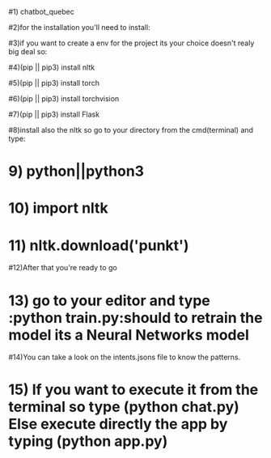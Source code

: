#1) chatbot_quebec

#2)for the installation you'll need to install:

#3)if you want to create a env for the project its your choice doesn't realy big deal so:

#4)(pip || pip3) install nltk

#5)(pip || pip3) install torch

#6)(pip || pip3) install torchvision

#7)(pip || pip3) install Flask

#8)install also the nltk so go to your directory from the cmd(terminal) and type:

#  9) python||python3

#  10) import nltk

#  11) nltk.download('punkt')

#12)After that you're ready to go
# 13) go to your editor and type :python train.py:should to retrain the model its a Neural Networks model 
#14)You can take a look on the intents.jsons file to know the patterns.
# 15) If you want to execute it from the terminal so type (python chat.py) Else execute directly the app by typing (python app.py)

